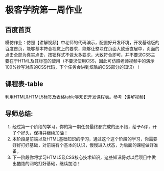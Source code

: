 # 极客学院第一周作业

## 百度首页
模仿作业：仿照【讲解视频】中老师的代码演示，配置好开发环境，开发基础版的百度首页，能够基本符合视觉上的要求，能够让整块在页面大致垂直居中，页面的点击全部为真实点击，按钮样式不做太多要求，大致符合即可，并不要求CSS主要在于HTML及其标签的使用（不要求使用CSS，因此可仿照老师视频中的演示100%抄写对应的CSS代码，下个任务会讲到炫酷的CSS部分的知识）！

## 课程表-table
利用HTML&HTML5标签及表格table等知识开发课程表。参考【讲解视频】

## 导师总结:

1. 经过第一个阶段的学习，你的第一期任务最终都完成的还不错，给予A评，开了个好头，保持并继续加油！
2. 本阶段是前端以及HTML基础知识的学习，通过这个这个阶段的学习，你需要好好打好基础，对前端有个基本的认识，慢慢进入状态，为后面的课程做好准备。
3. 下一阶段你将学习HTML5及CSS核心技术知识，这些知识将对以后项目中做出酷炫的网站打好基础，继续加油！